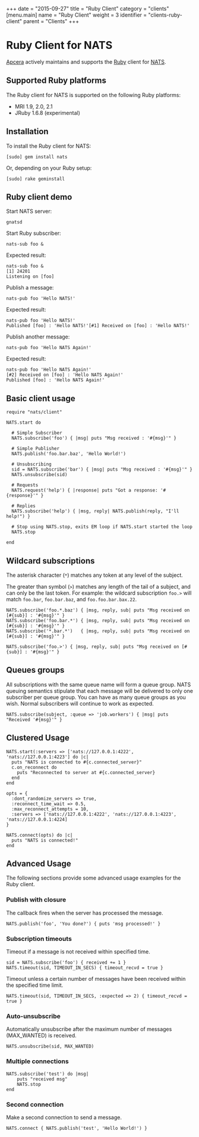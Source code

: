 +++
date = "2015-09-27"
title = "Ruby Client"
category = "clients"
[menu.main]
  name = "Ruby Client"
  weight = 3
  identifier = "clients-ruby-client"
  parent = "Clients"
+++

# Ruby Client for NATS

[Apcera](https://www.apcera.com/) actively maintains and supports the [Ruby](http://ruby-lang.org) client for [NATS](https://nats.io).

## Supported Ruby platforms

The Ruby client for NATS is supported on the following Ruby platforms:

- MRI 1.9, 2.0, 2.1
- JRuby 1.6.8 (experimental)

## Installation

To install the Ruby client for NATS:

```
[sudo] gem install nats
```

Or, depending on your Ruby setup:

```
[sudo] rake geminstall
```

## Ruby client demo

Start NATS server:

```
gnatsd
```

Start Ruby subscriber:

```
nats-sub foo &
```

Expected result:

```
nats-sub foo &
[1] 24201
Listening on [foo]
```

Publish a message:

```
nats-pub foo 'Hello NATS!'
```

Expected result:

```
nats-pub foo 'Hello NATS!'
Published [foo] : 'Hello NATS!'[#1] Received on [foo] : 'Hello NATS!'
```

Publish another message:

```
nats-pub foo 'Hello NATS Again!'
```

Expected result:

```
nats-pub foo 'Hello NATS Again!'
[#2] Received on [foo] : 'Hello NATS Again!'
Published [foo] : 'Hello NATS Again!'
```

## Basic client usage

```
require "nats/client"

NATS.start do

  # Simple Subscriber
  NATS.subscribe('foo') { |msg| puts "Msg received : '#{msg}'" }

  # Simple Publisher
  NATS.publish('foo.bar.baz', 'Hello World!')

  # Unsubscribing
  sid = NATS.subscribe('bar') { |msg| puts "Msg received : '#{msg}'" }
  NATS.unsubscribe(sid)

  # Requests
  NATS.request('help') { |response| puts "Got a response: '#{response}'" }

  # Replies
  NATS.subscribe('help') { |msg, reply| NATS.publish(reply, "I'll help!") }

  # Stop using NATS.stop, exits EM loop if NATS.start started the loop
  NATS.stop

end
```

## Wildcard subscriptions

The asterisk character (`*`) matches any token at any level of the subject.

The greater than symbol (`>`) matches any length of the tail of a subject, and can only be the last token. For example: the wildcard subscription `foo.>` will match `foo.bar`, `foo.bar.baz`, and `foo.foo.bar.bax.22`.

```
NATS.subscribe('foo.*.baz') { |msg, reply, sub| puts "Msg received on [#{sub}] : '#{msg}'" }
NATS.subscribe('foo.bar.*') { |msg, reply, sub| puts "Msg received on [#{sub}] : '#{msg}'" }
NATS.subscribe('*.bar.*')   { |msg, reply, sub| puts "Msg received on [#{sub}] : '#{msg}'" }

NATS.subscribe('foo.>') { |msg, reply, sub| puts "Msg received on [#{sub}] : '#{msg}'" }
```

## Queues groups

All subscriptions with the same queue name will form a queue group. NATS queuing semantics stipulate that each message will be delivered to only one subscriber per queue group. You can have as many queue groups as you wish. Normal subscribers will continue to work as expected.

```
NATS.subscribe(subject, :queue => 'job.workers') { |msg| puts "Received '#{msg}'" }
```

## Clustered Usage

```
NATS.start(:servers => ['nats://127.0.0.1:4222', 'nats://127.0.0.1:4223'] do |c|
  puts "NATS is connected to #{c.connected_server}"
  c.on_reconnect do
    puts "Reconnected to server at #{c.connected_server}
  end
end

opts = {
  :dont_randomize_servers => true,
  :reconnect_time_wait => 0.5,
  :max_reconnect_attempts = 10,
  :servers => ['nats://127.0.0.1:4222', 'nats://127.0.0.1:4223', 'nats://127.0.0.1:4224]
}

NATS.connect(opts) do |c|
  puts "NATS is connected!"
end
```

## Advanced Usage

The following sections provide some advanced usage examples for the Ruby client.

### Publish with closure

The callback fires when the server has processed the message.

```
NATS.publish('foo', 'You done?') { puts 'msg processed!' }
```

### Subscription timeouts

Timeout if a message is not received within specified time.

```
sid = NATS.subscribe('foo') { received += 1 }
NATS.timeout(sid, TIMEOUT_IN_SECS) { timeout_recvd = true }
```

Timeout unless a certain number of messages have been received within the specified time limit.

```
NATS.timeout(sid, TIMEOUT_IN_SECS, :expected => 2) { timeout_recvd = true }
```

### Auto-unsubscribe

Automatically unsubscribe after the maximum number of messages (MAX_WANTED) is received.

```
NATS.unsubscribe(sid, MAX_WANTED)
```

### Multiple connections

```
NATS.subscribe('test') do |msg|
    puts "received msg"
    NATS.stop
end
```

### Second connection

Make a second connection to send a message.

```
NATS.connect { NATS.publish('test', 'Hello World!') }
```

